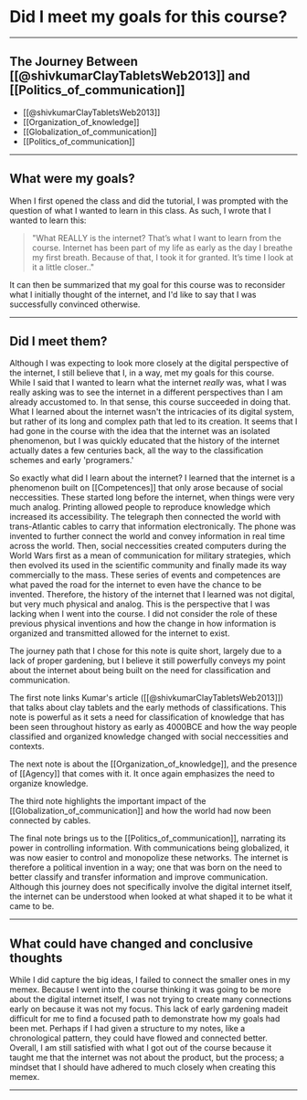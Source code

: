 
# Did I meet my goals for this course?

---

## The Journey Between [[@shivkumarClayTabletsWeb2013]] and [[Politics_of_communication]]

- [[@shivkumarClayTabletsWeb2013]]
- [[Organization_of_knowledge]]
- [[Globalization_of_communication]]
- [[Politics_of_communication]]

---

## What were my goals?

When I first opened the class and did the tutorial, I was prompted with the question of what I wanted to learn in this class. As such, I wrote that I wanted to learn this:

>"What REALLY is the internet? That’s what I want to learn from the course. Internet has been part of my life as early as the day I breathe my first breath. Because of that, I took it for granted. It’s time I look at it a little closer.."

It can then be summarized that my goal for this course was to reconsider what I initially thought of the internet, and I'd like to say that I was successfully convinced otherwise. 

---

## Did I meet them?

Although I was expecting to look more closely at the digital perspective of the internet, I still believe that I, in a way, met my goals for this course. While I said that I wanted to learn what the internet *really* was, what I was really asking was to see the internet in a different perspectives than I am already accustomed to. In that sense, this course succeeded in doing that. What I learned about the internet wasn't the intricacies of its digital system, but rather of its long and complex path that led to its creation. It seems that I had gone in the course with the idea that the internet was an isolated phenomenon, but I was quickly educated that the history of the internet actually dates a few centuries back, all the way to the classification schemes and early 'programers.' 

So exactly what did I learn about the internet? I learned that the internet is a phenomenon built on [[Competences]] that only arose because of social neccessities. These started long before the internet, when things were very much analog. Printing allowed people to reproduce knowledge which increased its accessibility. The telegraph then connected the world with trans-Atlantic cables to carry that information electronically. The phone was invented to further connect the world and convey information in real time across the world. Then, social neccessities created computers during the World Wars first as a mean of communication for military strategies, which then evolved its used in the scientific community and finally made its way commercially to the mass. These series of events and competences are what paved the road for the internet to even have the chance to be invented. Therefore, the history of the internet that I learned was not digital, but very much physical and analog. This is the perspective that I was lacking when I went into the course. I did not consider the role of these previous physical inventions and how the change in how information is organized and transmitted allowed for the internet to exist. 

The journey path that I chose for this note is quite short, largely due to a lack of proper gardening, but I believe it still powerfully conveys my point about the internet about being built on the need for classification and communication. 

The first note links Kumar's article ([[@shivkumarClayTabletsWeb2013]]) that talks about clay tablets and the early methods of classifications. This note is powerful as it sets a need for classification of knowledge that has been seen throughout history as early as 4000BCE and how the way people classified and organized knowledge changed with social neccessities and contexts. 

The next note is about the [[Organization_of_knowledge]], and the presence of [[Agency]] that comes with it. It once again emphasizes the need to organize knowledge.

The third note highlights the important impact of the [[Globalization_of_communication]] and how the world had now been connected by cables. 

The final note brings us to the [[Politics_of_communication]], narrating its power in controlling information. With communications being globalized, it was now easier to control and monopolize these networks. The internet is therefore a political invention in a way; one that was born on the need to better classify and transfer information and improve communication. Although this journey does not specifically involve the digital internet itself, the internet can be understood when looked at what shaped it to be what it came to be. 

---

## What could have changed and conclusive thoughts

While I did capture the big ideas, I failed to connect the smaller ones in my memex. Because I went into the course thinking it was going to be more about the digital internet itself, I was not trying to create many connections early on because it was not my focus. This lack of early gardening madeit difficult for me to find a focused path to demonstrate how my goals had been met. Perhaps if I had given a structure to my notes, like a chronological pattern, they could have flowed and connected better. Overall, I am still satisfied with what I got out of the course because it taught me that the internet was not about the product, but the process; a mindset that I should have adhered to much closely when creating this memex.

---